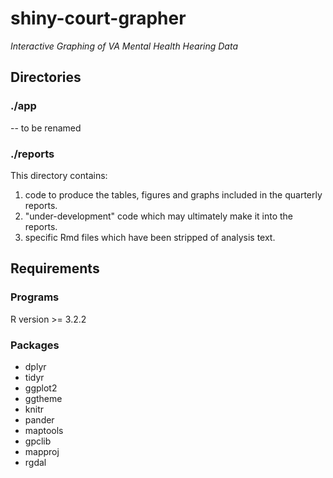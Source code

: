 # shiny-court-grapher
*Interactive Graphing of VA Mental Health Hearing Data*

## Directories ##

### ./app ###
-- to be renamed

### ./reports ###

  This directory contains:
  
1. code to produce the tables, figures and graphs included in the quarterly reports.
2. "under-development" code which may ultimately make it into the reports.
3. specific Rmd files which have been stripped of analysis text.

## Requirements ##

### Programs ###
R version >= 3.2.2

### Packages ###
* dplyr
* tidyr
* ggplot2
* ggtheme
* knitr
* pander
* maptools
* gpclib
* mapproj
* rgdal
